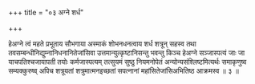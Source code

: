 +++
title = "०३ अग्ने शर्ध"

+++

हेअग्ने त्वं महते प्रभूताय सौभगाया अस्माकं शोभनधनत्वाय शर्ध शत्रून् सहस्व तथा तवसम्बन्धीनिद्युम्नानिधनानितेजांसिवा उत्तमान्युत्कृष्टानिसन्तु भवन्तु किञ्च हेअग्ने सञ्जास्पत्यं जाः जा याचपतिश्चजायापती तयोः कर्मजास्पत्यम् तत्सुयमं सुष्ठु नियमनोपेतं अन्योन्यसंश्लिष्टमित्यर्थः समाकृणुष्व सम्यक्कुरुष्व् अपिच शत्रूयतां शत्रुमात्मनइच्छतां सपत्नानां महांसितेजांसिअभितिष्ठ आक्रमस्व ॥ ३ ॥